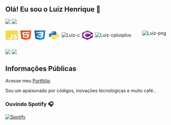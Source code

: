 ## Olá! Eu sou o Luiz Henrique 👋 

 <div>
  <ahref="https://github.com/LHxis">
  <img height="180em" src="https://github-readme-stats.vercel.app/api?username=LHxis&show_icons=true&theme=dark#gh-dark-mode-only&include_all_commits=true&count_private=true)](https://github.com/LHxis/github-readme-stats#gh-dark-mode-only"/>
  <img height="180em" src="https://github-readme-stats.vercel.app/api/top-langs/?username=LHxis&layout=compact&langs_count=16&theme=dark#gh-dark-mode-only)](https://github.com/LHxis/github-readme-stats#gh-dark-mode-only"/>
</div>

    
<div style="display: inline_block"><br>
  <img align="center" alt="Luiz-Js" height="30" width="40" src="https://raw.githubusercontent.com/devicons/devicon/master/icons/javascript/javascript-plain.svg">
  <img align="center" alt="Luiz-HTML" height="30" width="40" src="https://raw.githubusercontent.com/devicons/devicon/master/icons/html5/html5-original.svg">
  <img align="center" alt="Luiz-CSS" height="30" width="40" src="https://raw.githubusercontent.com/devicons/devicon/master/icons/css3/css3-original.svg">
  <img align="center" alt="Luiz-Python" height="30" width="40" src="https://raw.githubusercontent.com/devicons/devicon/master/icons/python/python-original.svg">
  <img align="center" alt="Luiz-c" height="30" width="40" src="https://cdn.jsdelivr.net/gh/devicons/devicon@latest/icons/c/c-original.svg" />      
  <img align="center" alt="Luiz-Csharp" height="30" width="40" src="https://raw.githubusercontent.com/devicons/devicon/master/icons/csharp/csharp-original.svg">
  <img align="center" alt="Luiz-cplusplus" height="30" width="40" src="https://cdn.jsdelivr.net/gh/devicons/devicon@latest/icons/cplusplus/cplusplus-original.svg" />
  
  <img align="right" alt="Luiz-png" src="https://cdn.discordapp.com/attachments/1020363682162688131/1206503116053282826/fbi.png?ex=65dc3e96&is=65c9c996&hm=363183d30287486b304a7a6b3ff17e983fa2f6260e8e05b4c7340dd0bac40414&" />
</div>

  ##

<div> 
 <a href="https://discord.gg/WeJPHsA7ta" target="_blank"><img src="https://img.shields.io/badge/Discord-7289DA?style=for-the-badge&logo=discord&logoColor=white" target="_blank"></a> 
 <a href="https://discord.gg/gVHBw464be" target="_blank"><img src="https://img.shields.io/badge/Discord-7289DA?style=for-the-badge&logo=discord&logoColor=white" target="_blank"></a> 

 **<h2> Informações Públicas </h2>**

Acesse meu [Portfólio]()

Sou um apaixonado por códigos, inovações tecnológicas e muito café..
 
### Ouvindo Spotify 🎧
 [![Spotify](https://novatorem-delta-nine.vercel.app/api/spotify)](https://open.spotify.com/user/Luizcreator)
 
</div>
